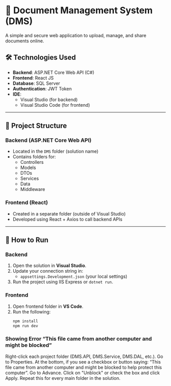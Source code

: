 # 📄 Document Management System (DMS)

A simple and secure web application to upload, manage, and share documents online.

## 🛠 Technologies Used

- **Backend**: ASP.NET Core Web API (C#)
- **Frontend**: React JS
- **Database**: SQL Server
- **Authentication**: JWT Token
- **IDE**:
  - Visual Studio (for backend)
  - Visual Studio Code (for frontend)

---

## 📁 Project Structure

### Backend (ASP.NET Core Web API)

- Located in the `DMS` folder (solution name)
- Contains folders for:
  - Controllers
  - Models
  - DTOs
  - Services
  - Data
  - Middleware

### Frontend (React)

- Created in a separate folder (outside of Visual Studio)
- Developed using React + Axios to call backend APIs

---

## 🔧 How to Run

### Backend

1. Open the solution in **Visual Studio**.
2. Update your connection string in:
   - `appsettings.Development.json` (your local settings)
3. Run the project using IIS Express or `dotnet run`.

### Frontend

1. Open frontend folder in **VS Code**.
2. Run the following:
   ```bash
   npm install
   npm run dev


### Showing Error “This file came from another computer and might be blocked”
Right-click each project folder (DMS.API, DMS.Service, DMS.DAL, etc.).
Go to Properties.
At the bottom, if you see a checkbox or button saying:
“This file came from another computer and might be blocked to help protect this computer”.
Go to Advance.
Click on "Unblock" or check the box and click Apply.
Repeat this for every main folder in the solution.
